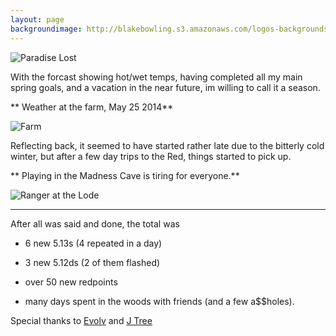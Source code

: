 ```yaml
---
layout: page
backgroundimage: http://blakebowling.s3.amazonaws.com/logos-backgrounds/paradise_lost.jpg
---
```



<div class="row">
  <div class="col-md-6 col-md-offset-3">
    <img src="http://blakebowling.s3.amazonaws.com/logos-backgrounds/paradise_lost.jpg" alt="Paradise Lost">
  </div>
</div>

With the forcast showing hot/wet temps, having completed all my main spring goals, and a vacation in the near future, im willing to call it a season.

** Weather at the farm, May 25 2014**

<div class="row">
  <div class="col-md-6 col-md-offset-3">
    <img src="http://blakebowling.s3.amazonaws.com/2014/05/farm.jpg" alt="Farm">
  </div>
</div>


Reflecting back, it seemed to have started rather late due to the bitterly cold winter, but after a few day trips to the Red, things started to pick up.

** Playing in the Madness Cave is tiring for everyone.**

<div class="row">
  <div class="col-md-6 col-md-offset-3">
    <img src="http://blakebowling.s3.amazonaws.com/2014/05/ranger-lode.jpg" alt="Ranger at the Lode">
  </div>
</div>

<hr>

After all was said and done, the total was

* 6 new 5.13s (4 repeated in a day)

* 3 new 5.12ds (2 of them flashed)

* over 50 new redpoints

* many days spent in the woods with friends (and a few a$$holes).

Special thanks to [Evolv](http://evolvsports.com) and [J Tree](http://jtreelife.com)

